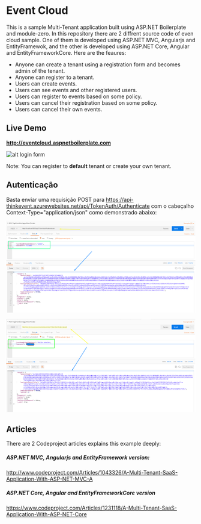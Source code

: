 # Event Cloud
 
This is a sample Multi-Tenant application built using ASP.NET Boilerplate and module-zero. 
In this repository there are 2 diffrent source code of even cloud sample.
One of them is developed using ASP.NET MVC, Angularjs and EntityFramewok, and the other 
is developed using ASP.NET Core, Angular and EntityFrameworkCore. 
Here are the feaures:

* Anyone can create a tenant using a registration form and becomes admin of the tenant.
* Anyone can register to a tenant.
* Users can create events.
* Users can see events and other registered users.
* Users can register to events based on some policy.
* Users can cancel their registration based on some policy.
* Users can cancel their own events.

## Live Demo

__http://eventcloud.aspnetboilerplate.com__

![alt login form](https://github.com/aspnetboilerplate/aspnetboilerplate/blob/dev/doc/WebSite/Articles/Developing-a-Multi-Tenant-SaaS-Application-with-ASP.NET-MVC-EntityFramework-AngularJs/login-page-v2.jpg)

Note: You can register to __default__ tenant or create your own tenant.

## Autenticação

Basta enviar uma requisição POST para https://api-thinkevent.azurewebsites.net/api/TokenAuth/Authenticate com o cabeçalho Context-Type="application/json" como demonstrado abaixo:

![Requisição Local](/images/tokenAuth.png "Requisição local feita pelo postman")

![Requisição Remota](/images/tokenAuth-remote.png "Requisição Remota feita pelo postman")

## Articles

There are 2 Codeproject articles explains this example deeply:

##### ASP.NET MVC, Angularjs and EntityFramework version:
http://www.codeproject.com/Articles/1043326/A-Multi-Tenant-SaaS-Application-With-ASP-NET-MVC-A

##### ASP.NET Core, Angular and EntityFrameworkCore version
https://www.codeproject.com/Articles/1231118/A-Multi-Tenant-SaaS-Application-With-ASP-NET-Core
